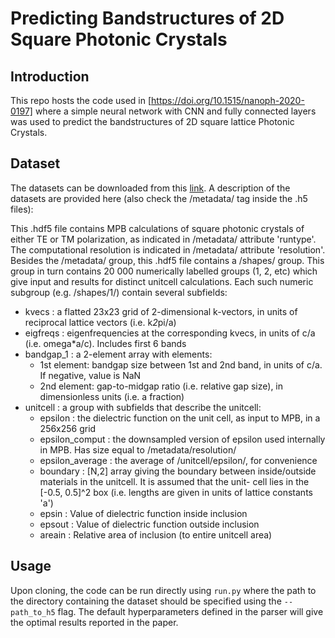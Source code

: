 # Predicting Bandstructures of 2D Square Photonic Crystals

## Introduction
This repo hosts the code used in [https://doi.org/10.1515/nanoph-2020-0197] where a simple neural network with CNN and fully connected layers was used to predict the bandstructures of 2D square lattice Photonic Crystals.

## Dataset
The datasets can be downloaded from this [link](https://www.dropbox.com/sh/uezvuoia7fe2w7e/AAAAAJfesWnJWyeU1K1xLwKVa?dl=0). A description of the datasets are provided here (also check the /metadata/ tag inside the .h5 files):

This .hdf5 file contains MPB calculations of square photonic crystals of either TE or TM polarization, as indicated in /metadata/ attribute 'runtype'. The computational resolution is indicated in /metadata/ attribute 'resolution'. Besides the /metadata/ group, this .hdf5 file contains a /shapes/ group. This group in turn contains 20 000 numerically labelled groups (1, 2, etc) which give input and results for distinct unitcell calculations. Each such numeric subgroup (e.g. /shapes/1/) contain several subfields:

- kvecs    : a flatted 23x23 grid of 2-dimensional k-vectors,
                      in units of reciprocal lattice vectors (i.e. k*2*pi/a)
- eigfreqs : eigenfrequencies at the corresponding kvecs,
                      in units of c/a (i.e. omega*a/c). Includes first 6 bands
- bandgap_1 : a 2-element array with elements:
  - 1st element: bandgap size between 1st and 2nd band, in
                           units of c/a. If negative, value is NaN
  - 2nd element: gap-to-midgap ratio (i.e. relative gap size),
                            in dimensionless units (i.e. a fraction)
- unitcell  : a group with subfields that describe the unitcell:
  - epsilon   : the dielectric function on the unit cell, as input to
                            MPB, in a 256x256 grid
  - epsilon_comput : the downsampled version of epsilon used internally
                           in MPB. Has size equal to /metadata/resolution/
  - epsilon_average : the average of /unitcell/epsilon/, for convenience
  - boundary  : [N,2] array giving the boundary between inside/outside
                            materials in the unitcell. It is assumed that the unit-
                           cell lies in the [-0.5, 0.5]^2 box (i.e. lengths are
                            given in units of lattice constants 'a')
  - epsin     : Value of dielectric function inside inclusion
  - epsout    : Value of dielectric function outside inclusion
  - areain    : Relative area of inclusion (to entire unitcell area)

## Usage
Upon cloning, the code can be run directly using ```run.py``` where the path to the directory containing the dataset should be specified using the ```--path_to_h5``` flag. The default hyperparameters defined in the parser will give the optimal results reported in the paper.  

